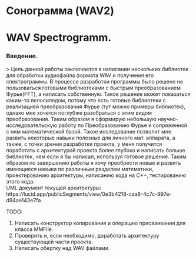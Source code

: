 # Сонограмма (WAV2)

<div>
	<h1>WAV Spectrogramm.</h1>
    <h3>Введение.</h3>>
Цель данной работы заключается в написании нескольких библиотек для обработки аудиофайла формата WAV и получения его спектрограммы. В процессе разработки программы было решено не пользоваться готовыми библиотеками с быстрым преобразованием Фурье(FFT), а написать собственную. Такое решение может показаться каким-то велосипедом, потому что есть готовые библиотеки с реализацией преобразования Фурье (тут можно примеры библиотек), однако мне хочется поглубже разобраться с этим видом преобразования. Таким образом я сформирую небольшую научно-исследовательскую работу по Преобразованию Фурье и сопряженной с ним математической базой. Такое исследование позволит мне развить некоторые навыки полезные для личного мат. аппарата, а также, с точки зрения разработки проекта, у меня получится поработать с архитектурой проекта более глубоко и написать больше библиотек, чем если я бы написал, используя готовое решение. Таким образом по завершению работы я хочу преобрести новые и развить имеющиеся навыки по различным разделам математики, проектированию архитектуры, написанию кода на C++, тестированию этого кода.
</div>

<div>
UML документ текущей архитектуры:
https://lucid.app/publicSegments/view/0e3b4218-caa8-4c7c-997e-d94ae143e7fa
</div>

TODO:
1. Написать конструктор копирования и операцию присваивания для класса MMFile.
2. Проверить и, если необходимо, доработать архитектуру существующей части проекта.
3. Написать обертку над WAV файлами.
